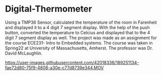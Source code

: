 # Digital-Thermometer
Using a TMP36 Sensor, calculated the temperature of the room in Farenheit and displayed it to a 4 digit 7 segment display. With the help of the push button, converted the temperature to Celcius and displayed that to the 4 digit 7 segment display as well.
The project was made as an assignment for the course ECE231- Intro to Embedded systems. The course was taken in Spring22 at University of Massachusetts, Amherst. The professor was Dr. David McLaughlin.


https://user-images.githubusercontent.com/42018336/189251134-fae72d80-75f9-4808-a30e-c77d8739e344.MOV

